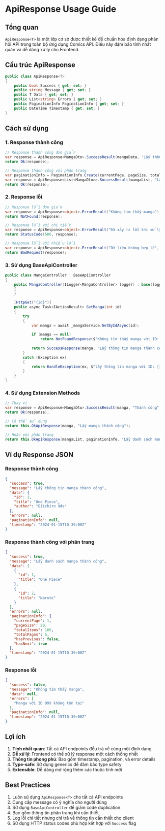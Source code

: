 # ApiResponse Usage Guide

## Tổng quan

`ApiResponse<T>` là một lớp cơ sở được thiết kế để chuẩn hóa định dạng phản hồi API trong toàn bộ ứng dụng Comics API. Điều này đảm bảo tính nhất quán và dễ dàng xử lý cho Frontend.

## Cấu trúc ApiResponse

```csharp
public class ApiResponse<T>
{
    public bool Success { get; set; }
    public string Message { get; set; }
    public T Data { get; set; }
    public List<string> Errors { get; set; }
    public PaginationInfo PaginationInfo { get; set; }
    public DateTime Timestamp { get; set; }
}
```

## Cách sử dụng

### 1. Response thành công

```csharp
// Response thành công đơn giản
var response = ApiResponse<MangaDto>.SuccessResult(mangaData, "Lấy thông tin manga thành công");
return Ok(response);

// Response thành công với phân trang
var paginationInfo = PaginationInfo.Create(currentPage, pageSize, totalItems);
var response = ApiResponse<List<MangaDto>>.SuccessResult(mangaList, "Lấy danh sách manga thành công", paginationInfo);
return Ok(response);
```

### 2. Response lỗi

```csharp
// Response lỗi đơn giản
var response = ApiResponse<object>.ErrorResult("Không tìm thấy manga");
return NotFound(response);

// Response lỗi với chi tiết
var response = ApiResponse<object>.ErrorResult("Đã xảy ra lỗi khi xử lý yêu cầu", ex.Message);
return StatusCode(500, response);

// Response lỗi với nhiều lỗi
var response = ApiResponse<object>.ErrorResult("Dữ liệu không hợp lệ", "Tên không được để trống", "Email không đúng định dạng");
return BadRequest(response);
```

### 3. Sử dụng BaseApiController

```csharp
public class MangaController : BaseApiController
{
    public MangaController(ILogger<MangaController> logger) : base(logger)
    {
    }

    [HttpGet("{id}")]
    public async Task<IActionResult> GetManga(int id)
    {
        try
        {
            var manga = await _mangaService.GetByIdAsync(id);
            
            if (manga == null)
                return NotFoundResponse($"Không tìm thấy manga với ID: {id}");
                
            return SuccessResponse(manga, "Lấy thông tin manga thành công");
        }
        catch (Exception ex)
        {
            return HandleException(ex, $"lấy thông tin manga với ID: {id}");
        }
    }
}
```

### 4. Sử dụng Extension Methods

```csharp
// Thay vì
var response = ApiResponse<MangaDto>.SuccessResult(manga, "Thành công");
return Ok(response);

// Có thể sử dụng
return this.OkApiResponse(manga, "Lấy manga thành công");

// Hoặc với phân trang
return this.OkApiResponse(mangaList, paginationInfo, "Lấy danh sách manga thành công");
```

## Ví dụ Response JSON

### Response thành công

```json
{
  "success": true,
  "message": "Lấy thông tin manga thành công",
  "data": {
    "id": 1,
    "title": "One Piece",
    "author": "Eiichiro Oda"
  },
  "errors": null,
  "paginationInfo": null,
  "timestamp": "2024-01-15T10:30:00Z"
}
```

### Response thành công với phân trang

```json
{
  "success": true,
  "message": "Lấy danh sách manga thành công",
  "data": [
    {
      "id": 1,
      "title": "One Piece"
    },
    {
      "id": 2,
      "title": "Naruto"
    }
  ],
  "errors": null,
  "paginationInfo": {
    "currentPage": 1,
    "pageSize": 20,
    "totalItems": 100,
    "totalPages": 5,
    "hasPrevious": false,
    "hasNext": true
  },
  "timestamp": "2024-01-15T10:30:00Z"
}
```

### Response lỗi

```json
{
  "success": false,
  "message": "Không tìm thấy manga",
  "data": null,
  "errors": [
    "Manga với ID 999 không tồn tại"
  ],
  "paginationInfo": null,
  "timestamp": "2024-01-15T10:30:00Z"
}
```

## Lợi ích

1. **Tính nhất quán**: Tất cả API endpoints đều trả về cùng một định dạng
2. **Dễ xử lý**: Frontend có thể xử lý response một cách thống nhất
3. **Thông tin phong phú**: Bao gồm timestamp, pagination, và error details
4. **Type-safe**: Sử dụng generics để đảm bảo type safety
5. **Extensible**: Dễ dàng mở rộng thêm các thuộc tính mới

## Best Practices

1. Luôn sử dụng `ApiResponse<T>` cho tất cả API endpoints
2. Cung cấp message có ý nghĩa cho người dùng
3. Sử dụng `BaseApiController` để giảm code duplication
4. Bao gồm thông tin phân trang khi cần thiết
5. Log lỗi chi tiết nhưng chỉ trả về thông tin cần thiết cho client
6. Sử dụng HTTP status codes phù hợp kết hợp với `Success` flag